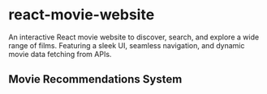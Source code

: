 # react-movie-website

An interactive React movie website to discover, search, and explore a wide range of films. Featuring a sleek UI, seamless navigation, and dynamic movie data fetching from APIs.

## Movie Recommendations System
